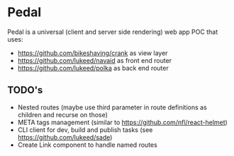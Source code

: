 # Pedal

Pedal is a universal (client and server side rendering) web app POC that uses:

-   https://github.com/bikeshaving/crank as view layer
-   https://github.com/lukeed/navaid as front end router
-   https://github.com/lukeed/polka as back end router

## TODO's

-   Nested routes (maybe use third parameter in route definitions as children and recurse on those)
-   META tags management (similar to https://github.com/nfl/react-helmet)
-   CLI client for dev, build and publish tasks (see https://github.com/lukeed/sade)
-   Create Link component to handle named routes
